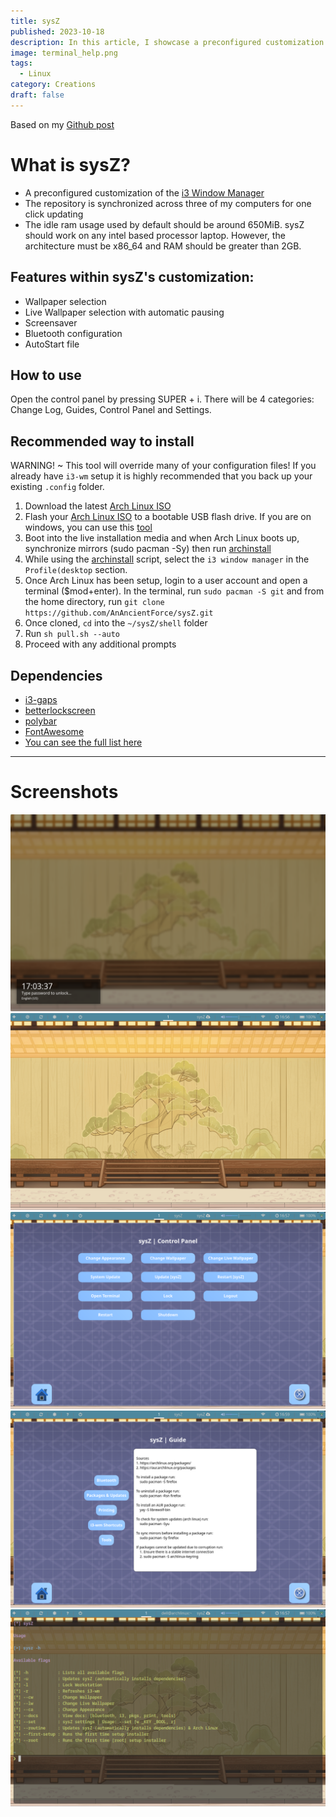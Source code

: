 ```yaml
---
title: sysZ
published: 2023-10-18
description: In this article, I showcase a preconfigured customization of the i3 Window Manager that I made
image: terminal_help.png
tags:
  - Linux
category: Creations
draft: false
---
```


Based on my [Github post](https://github.com/AnAncientForce/sysZ)

# What is sysZ?

- A preconfigured customization of the [i3 Window Manager](https://github.com/Airblader/i3)
- The repository is synchronized across three of my computers for one click updating
- The idle ram usage used by default should be around 650MiB. sysZ should work on any intel based processor laptop. However, the architecture must be x86_64 and RAM should be greater than 2GB.

## Features within sysZ's customization:

- Wallpaper selection
- Live Wallpaper selection with automatic pausing
- Screensaver
- Bluetooth configuration
- AutoStart file

## How to use

Open the control panel by pressing SUPER + i. There will be 4 categories: Change Log, Guides, Control Panel and Settings.

## Recommended way to install

WARNING! ~ This tool will override many of your configuration files! If you already have `i3-wm` setup it is highly recommended that you back up your existing `.config` folder.

1. Download the latest [Arch Linux ISO](https://archlinux.org/download/)
2. Flash your [Arch Linux ISO](https://archlinux.org/download/) to a bootable USB flash drive. If you are on windows, you can use this [tool](https://rufus.ie/en/)
3. Boot into the live installation media and when Arch Linux boots up, synchronize mirrors (sudo pacman -Sy) then run [archinstall](https://github.com/archlinux/archinstall)
4. While using the [archinstall](https://github.com/archlinux/archinstall) script, select the `i3 window manager` in the `Profile(desktop` section.
5. Once Arch Linux has been setup, login to a user account and open a terminal ($mod+enter). In the terminal, run `sudo pacman -S git` and from the home directory, run `git clone https://github.com/AnAncientForce/sysZ.git`
6. Once cloned, `cd` into the `~/sysZ/shell` folder
7. Run `sh pull.sh --auto`
8. Proceed with any additional prompts

## Dependencies

- [i3-gaps](https://github.com/Airblader/i3)
- [betterlockscreen](https://github.com/betterlockscreen/betterlockscreen)
- [polybar](https://github.com/jaagr/polybar)
- [FontAwesome](https://github.com/FortAwesome/Font-Awesome)
- [You can see the full list here](https://github.com/AnAncientForce/sysZ/blob/main/shell/pull.sh)

---

# Screenshots

![lock](src/assets/images/sysZ/lock.png)
![blank_workspace](src/assets/images/sysZ/blank_workspace.png)
![control_panel](src/assets/images/sysZ/control_panel.png)
![guide](src/assets/images/sysZ/guide.png)
![terminal_help](src/assets/images/sysZ/terminal_help.png)

